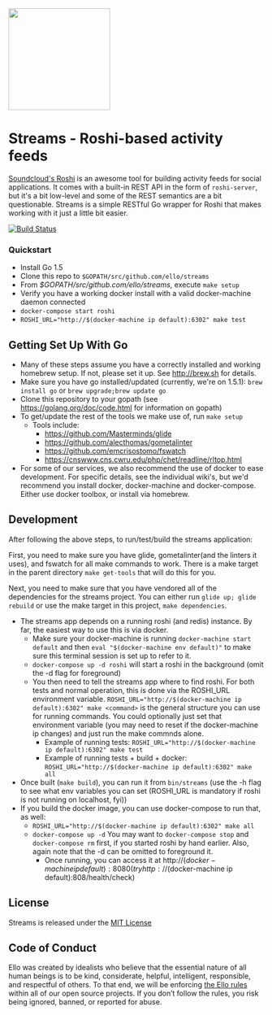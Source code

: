 <img src="http://d324imu86q1bqn.cloudfront.net/uploads/user/avatar/641/large_Ello.1000x1000.png" width="200px" height="200px" />

# Streams - Roshi-based activity feeds
[Soundcloud's Roshi](https://github.com/soundcloud/roshi) is an awesome tool for building activity feeds for social applications. It comes with a built-in REST API in the form of `roshi-server`, but it's a bit low-level and some of the REST semantics are a bit questionable. Streams is a simple RESTful Go wrapper for Roshi that makes working with it just a little bit easier.

[![Build Status](https://travis-ci.org/ello/streams.svg)](https://travis-ci.org/ello/streams)

### Quickstart

* Install Go 1.5
* Clone this repo to `$GOPATH/src/github.com/ello/streams`
* From _$GOPATH/src/github.com/ello/streams_, execute `make setup`
* Verify you have a working docker install with a valid docker-machine daemon connected
* `docker-compose start roshi`
* `ROSHI_URL="http://$(docker-machine ip default):6302" make test`

## Getting Set Up With Go

* Many of these steps assume you have a correctly installed and working homebrew setup. If not, please set it up.  See http://brew.sh for details.
* Make sure you have go installed/updated (currently, we're on 1.5.1):  `brew install go` or `brew upgrade;brew update go`
* Clone this repository to your gopath (see https://golang.org/doc/code.html for information on gopath)
* To get/update the rest of the tools we make use of, run `make setup`
   * Tools include:  
      * https://github.com/Masterminds/glide
      * https://github.com/alecthomas/gometalinter
      * https://github.com/emcrisostomo/fswatch
      * https://cnswww.cns.cwru.edu/php/chet/readline/rltop.html
* For some of our services, we also recommend the use of docker to ease development.  For specific details, see the individual wiki's, but we'd recommend you install docker, docker-machine and docker-compose.  Either use docker toolbox, or install via homebrew.  

## Development
After following the above steps, to run/test/build the streams application:

First, you need to make sure you have glide, gometalinter(and the linters it uses), and fswatch for all make commands to work.  There is a make target in the parent directory `make get-tools` that will do this for you.

Next, you need to make sure that you have vendored all of the dependencies for the streams project.  You can either run `glide up; glide rebuild` or use the make target in this project, `make dependencies`.  

* The streams app depends on a running roshi (and redis) instance.  By far, the easiest way to use this is via docker.  
  * Make sure your docker-machine is running `docker-machine start default` and then `eval "$(docker-machine env default)"` to make sure this terminal session is set up to refer to it.
  * `docker-compose up -d roshi` will start a roshi in the background (omit the -d flag for foreground)
  * You then need to tell the streams app where to find roshi.  For both tests and normal operation, this is done via the ROSHI_URL environment variable. `ROSHI_URL="http://$(docker-machine ip default):6302" make <command>` is the general structure you can use for running commands.  You could optionally just set that environment variable (you may need to reset if the docker-machine ip changes) and just run the make commnds alone.  
    * Example of running tests:  `ROSHI_URL="http://$(docker-machine ip default):6302" make test`
    * Example of running tests + build + docker: `ROSHI_URL="http://$(docker-machine ip default):6302" make all`
* Once built (`make build`), you can run it from `bin/streams` (use the -h flag to see what env variables you can set (ROSHI_URL is mandatory if roshi is not running on localhost, fyi))
* If you build the docker image, you can use docker-compose to run that, as well:
  * `ROSHI_URL="http://$(docker-machine ip default):6302" make all`
  * `docker-compose up -d` You may want to `docker-compose stop` and `docker-compose rm` first, if you started roshi by hand earlier.  Also, again note that the -d can be omitted to foreground it.
    * Once running, you can access it at http://$(docker-machine ip default):8080 (try http://$(docker-machine ip default):808/health/check)

## License
Streams is released under the [MIT License](blob/master/LICENSE.txt)

## Code of Conduct
Ello was created by idealists who believe that the essential nature of all human beings is to be kind, considerate, helpful, intelligent, responsible, and respectful of others. To that end, we will be enforcing [the Ello rules](https://ello.co/wtf/policies/rules/) within all of our open source projects. If you don’t follow the rules, you risk being ignored, banned, or reported for abuse.

